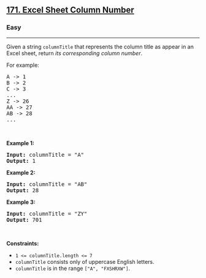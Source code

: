 <h2><a href="https://leetcode.com/problems/excel-sheet-column-number/">171. Excel Sheet Column Number</a></h2><h3>Easy</h3><hr><div style="user-select: auto;"><p style="user-select: auto;">Given a string <code style="user-select: auto;">columnTitle</code> that represents the column title as appear in an Excel sheet, return <em style="user-select: auto;">its corresponding column number</em>.</p>

<p style="user-select: auto;">For example:</p>

<pre style="user-select: auto;">A -&gt; 1
B -&gt; 2
C -&gt; 3
...
Z -&gt; 26
AA -&gt; 27
AB -&gt; 28 
...
</pre>

<p style="user-select: auto;">&nbsp;</p>
<p style="user-select: auto;"><strong style="user-select: auto;">Example 1:</strong></p>

<pre style="user-select: auto;"><strong style="user-select: auto;">Input:</strong> columnTitle = "A"
<strong style="user-select: auto;">Output:</strong> 1
</pre>

<p style="user-select: auto;"><strong style="user-select: auto;">Example 2:</strong></p>

<pre style="user-select: auto;"><strong style="user-select: auto;">Input:</strong> columnTitle = "AB"
<strong style="user-select: auto;">Output:</strong> 28
</pre>

<p style="user-select: auto;"><strong style="user-select: auto;">Example 3:</strong></p>

<pre style="user-select: auto;"><strong style="user-select: auto;">Input:</strong> columnTitle = "ZY"
<strong style="user-select: auto;">Output:</strong> 701
</pre>

<p style="user-select: auto;">&nbsp;</p>
<p style="user-select: auto;"><strong style="user-select: auto;">Constraints:</strong></p>

<ul style="user-select: auto;">
	<li style="user-select: auto;"><code style="user-select: auto;">1 &lt;= columnTitle.length &lt;= 7</code></li>
	<li style="user-select: auto;"><code style="user-select: auto;">columnTitle</code> consists only of uppercase English letters.</li>
	<li style="user-select: auto;"><code style="user-select: auto;">columnTitle</code> is in the range <code style="user-select: auto;">["A", "FXSHRXW"]</code>.</li>
</ul>
</div>